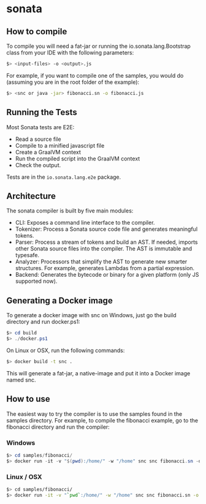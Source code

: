 sonata
======

How to compile
--------------

To compile you will need a fat-jar or running the io.sonata.lang.Bootstrap class from your IDE with the following
parameters:

```sh
$> <input-files> -o <output>.js 
```

For example, if you want to compile one of the samples, you would do (assuming you are in the root folder of the example):

```sh
$> <snc or java -jar> fibonacci.sn -o fibonacci.js
```

Running the Tests
-----------------

Most Sonata tests are E2E:
 
* Read a source file
* Compile to a minified javascript file
* Create a GraalVM context
* Run the compiled script into the GraalVM context
* Check the output.
 
Tests are in the `io.sonata.lang.e2e` package.

Architecture
------------

The sonata compiler is built by five main modules:

* CLI: Exposes a command line interface to the compiler.
* Tokenizer: Process a Sonata source code file and generates meaningful tokens.
* Parser: Process a stream of tokens and build an AST. If needed, imports other Sonata source files into the compiler. The AST is immutable and typesafe.
* Analyzer: Processors that simplify the AST to generate new smarter structures. For example, generates Lambdas from a partial expression.
* Backend: Generates the bytecode or binary for a given platform (only JS supported now).

Generating a Docker image
-----------

To generate a docker image with snc on Windows, just go the build directory and run docker.ps1:

```ps1
$> cd build
$> ./docker.ps1
```

On Linux or OSX, run the following commands:

```sh
$> docker build -t snc .
```

This will generate a fat-jar, a native-image and put it into a Docker image named snc.

How to use
--------------

The easiest way to try the compiler is to use the samples found in the samples directory. For example, to compile the 
fibonacci example, go to the fibonacci directory and run the compiler:

### Windows
```ps1
$> cd samples/fibonacci/
$> docker run -it -v "$(pwd):/home/" -w "/home" snc snc fibonacci.sn -o fibfromdocker.js
```

### Linux / OSX
```sh
$> cd samples/fibonacci/
$> docker run -it -v "`pwd`:/home/" -w "/home" snc snc fibonacci.sn -o fibfromdocker.js
```
